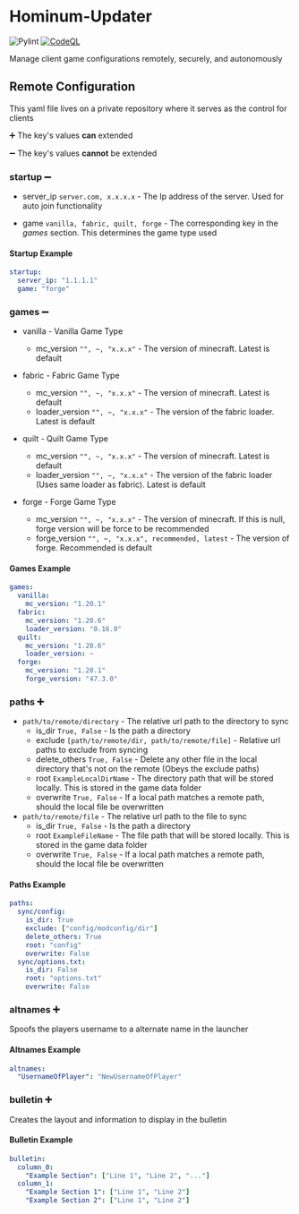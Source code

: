 # Hominum-Updater

![Pylint](https://github.com/Trogiken/Hominum-Updater/actions/workflows/pylint.yml/badge.svg)
[![CodeQL](https://github.com/Trogiken/Hominum-Updater/actions/workflows/github-code-scanning/codeql/badge.svg)](https://github.com/Trogiken/Hominum-Updater/actions/workflows/github-code-scanning/codeql)

Manage client game configurations remotely, securely, and autonomously

## Remote Configuration

This yaml file lives on a private repository where it serves as the control for clients

:heavy_plus_sign: The key's values **can** extended

:heavy_minus_sign: The key's values **cannot** be extended

### startup :heavy_minus_sign:

* server_ip `server.com, x.x.x.x` - The Ip address of the server. Used for auto join functionality

* game `vanilla, fabric, quilt, forge` - The corresponding key in the _games_ section. This determines the game type used

#### Startup Example

```yaml
startup:
  server_ip: "1.1.1.1"
  game: "forge"
```

### games :heavy_minus_sign:

* vanilla - Vanilla Game Type
  * mc_version `"", ~, "x.x.x"` - The version of minecraft. Latest is default

* fabric - Fabric Game Type
  * mc_version `"", ~, "x.x.x"` - The version of minecraft. Latest is default
  * loader_version `"", ~, "x.x.x"` - The version of the fabric loader. Latest is default

* quilt - Quilt Game Type
  * mc_version `"", ~, "x.x.x"` - The version of minecraft. Latest is default
  * loader_version `"", ~, "x.x.x"` - The version of the fabric loader (Uses same loader as fabric). Latest is default

* forge - Forge Game Type
  * mc_version `"", ~, "x.x.x"` - The version of minecraft. If this is null, forge version will be force to be recommended
  * forge_version `"", ~, "x.x.x", recommended, latest` - The version of forge. Recommended is default

#### Games Example

```yaml
games:
  vanilla:
    mc_version: "1.20.1"
  fabric:
    mc_version: "1.20.6"
    loader_version: "0.16.0"
  quilt:
    mc_version: "1.20.6"
    loader_version: ~
  forge:
    mc_version: "1.20.1"
    forge_version: "47.3.0"
```

### paths :heavy_plus_sign:

* `path/to/remote/directory` - The relative url path to the directory to sync
  * is_dir `True, False` - Is the path a directory
  * exclude `[path/to/remote/dir, path/to/remote/file]` - Relative url paths to exclude from syncing
  * delete_others `True, False` - Delete any other file in the local directory that's not on the remote (Obeys the exclude paths)
  * root `ExampleLocalDirName` - The directory path that will be stored locally. This is stored in the game data folder
  * overwrite `True, False` - If a local path matches a remote path, should the local file be overwritten
* `path/to/remote/file` - The relative url path to the file to sync
  * is_dir `True, False` - Is the path a directory
  * root `ExampleFileName` - The file path that will be stored locally. This is stored in the game data folder
  * overwrite `True, False` - If a local path matches a remote path, should the local file be overwritten

#### Paths Example

```yaml
paths:
  sync/config:
    is_dir: True
    exclude: ["config/modconfig/dir"]
    delete_others: True
    root: "config"
    overwrite: False
  sync/options.txt:
    is_dir: False
    root: "options.txt"
    overwrite: False
```

### altnames :heavy_plus_sign:

Spoofs the players username to a alternate name in the launcher

#### Altnames Example

```yaml
altnames:
  "UsernameOfPlayer": "NewUsernameOfPlayer"
```

### bulletin :heavy_plus_sign:

Creates the layout and information to display in the bulletin

#### Bulletin Example

```yaml
bulletin:
  column_0:
    "Example Section": ["Line 1", "Line 2", "..."]
  column_1:
    "Example Section 1": ["Line 1", "Line 2"]
    "Example Section 2": ["Line 1", "Line 2"]
```

